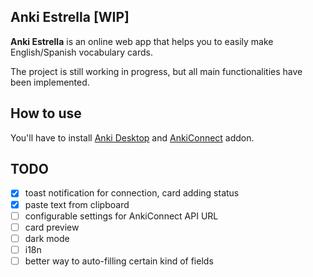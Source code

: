 ## Anki Estrella [WIP]

**Anki Estrella** is an online web app that helps you to easily make English/Spanish vocabulary cards.

The project is still working in progress, but all main functionalities have been implemented.

## How to use

You'll have to install [Anki Desktop][0] and [AnkiConnect][1] addon.

## TODO

- [x] toast notification for connection, card adding status
- [x] paste text from clipboard
- [ ] configurable settings for AnkiConnect API URL
- [ ] card preview
- [ ] dark mode
- [ ] i18n
- [ ] better way to auto-filling certain kind of fields

[0]: https://apps.ankiweb.net/
[1]: https://ankiweb.net/shared/info/2055492159
